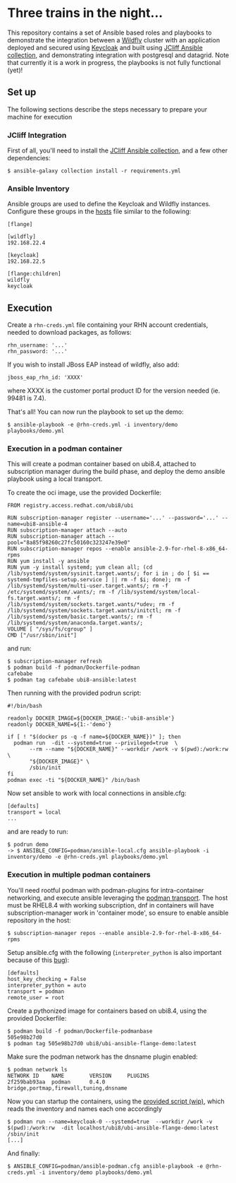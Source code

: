 Three trains in the night...
====

This repository contains a set of Ansible based roles and playbooks to demonstrate the integration between a [Wildfly](https://wildfly.org/) cluster with an application deployed and secured using [Keycloak](https://www.keycloak.org/) and built using [JCliff Ansible collection](https://github.com/wildfly-extras/ansible_collections_jcliff), and demonstrating integration with postgresql and datagrid. Note that currently it is a work in progress, the playbooks is not fully functional (yet)!

## Set up

The following sections describe the steps necessary to prepare your machine for execution

### JCliff Integration

First of all, you'll need to install the [JCliff Ansible collection](https://github.com/middleware_automation/ansible_collections_jcliff), and a few other dependencies:

    $ ansible-galaxy collection install -r requirements.yml

### Ansible Inventory

Ansible groups are used to define the Keycloak and Wildfly instances. Configure these groups in the [hosts](inventory/hosts) file similar to the following:

```
[flange]

[wildfly]
192.168.22.4

[keycloak]
192.168.22.5

[flange:children]
wildfly
keycloak
```

## Execution

Create a `rhn-creds.yml` file containing your RHN account credentials, needed to download packages, as follows:

```
rhn_username: '...'
rhn_password: '...'
```

If you wish to install JBoss EAP instead of wildfly, also add:

```
jboss_eap_rhn_id: 'XXXX'
```

where XXXX is the customer portal product ID for the version needed (ie. 99481 is 7.4).

That's all! You can now run the playbook to set up the demo:

    $ ansible-playbook -e @rhn-creds.yml -i inventory/demo playbooks/demo.yml

### Execution in a podman container

This will create a podman container based on ubi8.4, attached to subscription manager during the build phase, and deploy the demo ansible playbook using a local transport.

To create the oci image, use the provided Dockerfile:

```
FROM registry.access.redhat.com/ubi8/ubi

RUN subscription-manager register --username='...' --password='...' --name=ubi8-ansible-4
RUN subscription-manager attach --auto
RUN subscription-manager attach --pool="8a85f98260c27fc50160c323247e39e0"
RUN subscription-manager repos --enable ansible-2.9-for-rhel-8-x86_64-rpms
RUN yum install -y ansible
RUN yum -y install systemd; yum clean all; (cd /lib/systemd/system/sysinit.target.wants/; for i in ; do [ $i == systemd-tmpfiles-setup.service ] || rm -f $i; done); rm -f /lib/systemd/system/multi-user.target.wants/; rm -f /etc/systemd/system/.wants/; rm -f /lib/systemd/system/local-fs.target.wants/; rm -f /lib/systemd/system/sockets.target.wants/*udev; rm -f /lib/systemd/system/sockets.target.wants/initctl; rm -f /lib/systemd/system/basic.target.wants/; rm -f /lib/systemd/system/anaconda.target.wants/;
VOLUME [ "/sys/fs/cgroup" ]
CMD ["/usr/sbin/init"]
```

and run:

    $ subscription-manager refresh
    $ podman build -f podman/Dockerfile-podman
    cafebabe
    $ podman tag cafebabe ubi8-ansible:latest

Then running with the provided podrun script:

```
#!/bin/bash

readonly DOCKER_IMAGE=${DOCKER_IMAGE:-'ubi8-ansible'}
readonly DOCKER_NAME=${1:-'demo'}

if [ ! "$(docker ps -q -f name=${DOCKER_NAME})" ]; then
  podman run  -dit --systemd=true --privileged=true  \
       --rm --name "${DOCKER_NAME}" --workdir /work -v $(pwd):/work:rw \
       "${DOCKER_IMAGE}" \
       /sbin/init
fi
podman exec -ti "${DOCKER_NAME}" /bin/bash
```

Now set ansible to work with local connections in ansible.cfg:

```
[defaults]
transport = local
...
```

and are ready to run:

    $ podrun demo
    -> $ ANSIBLE_CONFIG=podman/ansible-local.cfg ansible-playbook -i inventory/demo -e @rhn-creds.yml playbooks/demo.yml


### Execution in multiple podman containers

You'll need rootful podman with podman-plugins for intra-container networking, and execute ansible leveraging the [podman transport](https://docs.ansible.com/ansible/2.9/plugins/connection/podman.html).
The host must be RHEL8.4 with working subscription, dnf in containers will have subscription-manager work in 'container mode', so ensure to enable ansible repository in the host:

    $ subscription-manager repos --enable ansible-2.9-for-rhel-8-x86_64-rpms

Setup ansible.cfg with the following (`interpreter_python` is also important because of this [bug](https://github.com/ansible/ansible/issues/71668)):

```
[defaults]
host_key_checking = False
interpreter_python = auto
transport = podman
remote_user = root
```

Create a pythonized image for containers based on ubi8.4, using the provided Dockerfile:

```
$ podman build -f podman/Dockerfile-podmanbase
505e98b27d0
$ podman tag 505e98b27d0 ubi8/ubi-ansible-flange-demo:latest
```

Make sure the podman network has the dnsname plugin enabled:

```
$ podman network ls
NETWORK ID    NAME        VERSION     PLUGINS
2f259bab93aa  podman      0.4.0       bridge,portmap,firewall,tuning,dnsname
```

Now you can startup the containers, using the [provided script (wip)](ansible-demo-podman.sh), which reads the inventory and names each one accordingly

    $ podman run --name=keycloak-0 --systemd=true  --workdir /work -v $(pwd):/work:rw  -dit localhost/ubi8/ubi-ansible-flange-demo:latest /sbin/init
    [...]

And finally:

    $ ANSIBLE_CONFIG=podman/ansible-podman.cfg ansible-playbook -e @rhn-creds.yml -i inventory/demo playbooks/demo.yml

